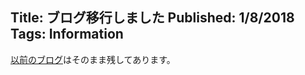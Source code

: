 Title: ブログ移行しました
Published: 1/8/2018
Tags: Information
---
[以前のブログ](http://d.hatena.ne.jp/hagej_60527/)はそのまま残してあります。